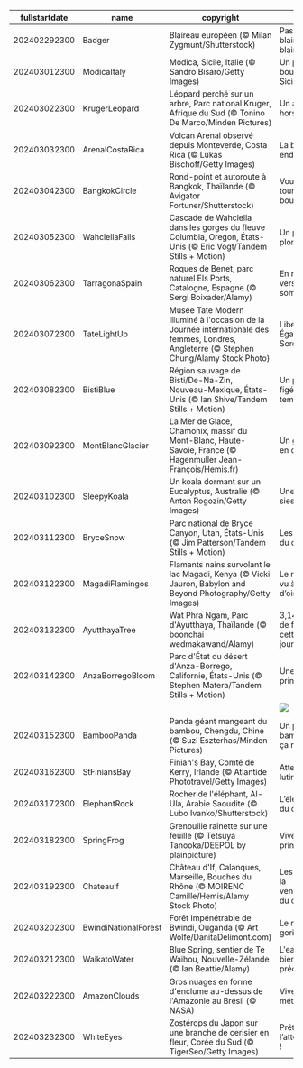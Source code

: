 |fullstartdate|name|copyright|title|image|
|--|--|--|--|--|
202402292300|Badger|Blaireau européen (© Milan Zygmunt/Shutterstock)|Pas si « blaireau », le blaireau !|![](/fr-FR/2024/03/202402292300Badger.jpg)|
202403012300|ModicaItaly|Modica, Sicile, Italie  (© Sandro Bisaro/Getty Images)|Un petit bout de Sicile|![](/fr-FR/2024/03/202403012300ModicaItaly.jpg)|
202403022300|KrugerLeopard|Léopard perché sur un arbre, Parc national Kruger, Afrique du Sud (© Tonino De Marco/Minden Pictures)|Un acrobate hors pair|![](/fr-FR/2024/03/202403022300KrugerLeopard.jpg)|
202403032300|ArenalCostaRica|Volcan Arenal observé depuis Monteverde, Costa Rica (© Lukas Bischoff/Getty Images)|La belle endormie|![](/fr-FR/2024/03/202403032300ArenalCostaRica.jpg)|
202403042300|BangkokCircle|Rond-point et autoroute à Bangkok, Thaïlande (© Avigator Fortuner/Shutterstock)|Vous tournez « en boucle » ?|![](/fr-FR/2024/03/202403042300BangkokCircle.jpg)|
202403052300|WahclellaFalls|Cascade de Wahclella dans les gorges du fleuve Columbia, Oregon, États-Unis (© Eric Vogt/Tandem Stills + Motion)|Un petit plongeon ?|![](/fr-FR/2024/03/202403052300WahclellaFalls.jpg)|
202403062300|TarragonaSpain|Roques de Benet, parc naturel Els Ports, Catalogne, Espagne (© Sergi Boixader/Alamy)|En route vers les sommets !|![](/fr-FR/2024/03/202403062300TarragonaSpain.jpg)|
202403072300|TateLightUp|Musée Tate Modern illuminé à l'occasion de la Journée internationale des femmes, Londres, Angleterre (© Stephen Chung/Alamy Stock Photo)|Liberté, Égalité, Sororité|![](/fr-FR/2024/03/202403072300TateLightUp.jpg)|
202403082300|BistiBlue|Région sauvage de Bisti/De-Na-Zin, Nouveau-Mexique, États-Unis (© Ian Shive/Tandem Stills + Motion)|Un paysage figé par le temps|![](/fr-FR/2024/03/202403082300BistiBlue.jpg)|
202403092300|MontBlancGlacier|La Mer de Glace, Chamonix, massif du Mont-Blanc, Haute-Savoie, France (© Hagenmuller Jean-François/Hemis.fr)|Un glacier en danger|![](/fr-FR/2024/03/202403092300MontBlancGlacier.jpg)|
202403102300|SleepyKoala|Un koala dormant sur un Eucalyptus, Australie (© Anton Rogozin/Getty Images)|Une petite sieste ?|![](/fr-FR/2024/03/202403102300SleepyKoala.jpg)|
202403112300|BryceSnow|Parc national de Bryce Canyon, Utah, États-Unis (© Jim Patterson/Tandem Stills + Motion)|Les gardiens du canyon|![](/fr-FR/2024/03/202403112300BryceSnow.jpg)|
202403122300|MagadiFlamingos|Flamants nains survolant le lac Magadi, Kenya (© Vicki Jauron, Babylon and Beyond Photography/Getty Images)|Le monde vu à vol d’oiseau|![](/fr-FR/2024/03/202403122300MagadiFlamingos.jpg)|
202403132300|AyutthayaTree|Wat Phra Ngam, Parc d'Ayutthaya, Thaïlande (© boonchai wedmakawand/Alamy)|3,14 raisons de fêter cette journée !|![](/fr-FR/2024/03/202403132300AyutthayaTree.jpg)|
202403142300|AnzaBorregoBloom|Parc d'État du désert d'Anza-Borrego, Californie, États-Unis (© Stephen Matera/Tandem Stills + Motion)|Une touche printanière|![](/fr-FR/2024/03/202403142300AnzaBorregoBloom.jpg)|
||||![](/fr-FR/2024/03/.jpg)|
202403152300|BambooPanda|Panda géant mangeant du bambou, Chengdu, Chine (© Suzi Eszterhas/Minden Pictures)|Un petit bambou et ça repart !|![](/fr-FR/2024/03/202403152300BambooPanda.jpg)|
202403162300|StFiniansBay|Finian's Bay, Comté de Kerry, Irlande (© Atlantide Phototravel/Getty Images)|Attention au lutin !|![](/fr-FR/2024/03/202403162300StFiniansBay.jpg)|
202403172300|ElephantRock|Rocher de l'éléphant, Al-Ula, Arabie Saoudite (© Lubo Ivanko/Shutterstock)|L’éléphant du désert|![](/fr-FR/2024/03/202403172300ElephantRock.jpg)|
202403182300|SpringFrog|Grenouille rainette sur une feuille (© Tetsuya Tanooka/DEEPOL by plainpicture)|Vive le printemps !|![](/fr-FR/2024/03/202403182300SpringFrog.jpg)|
202403192300|ChateauIf|Château d'If, Calanques, Marseille, Bouches du Rhône (© MOIRENC Camille/Hemis/Alamy Stock Photo)|Les rives de la vengeance du comte|![](/fr-FR/2024/03/202403192300ChateauIf.jpg)|
202403202300|BwindiNationalForest|Forêt Impénétrable de Bwindi, Ouganda (© Art Wolfe/DanitaDelimont.com)|Le refuge du gorille|![](/fr-FR/2024/03/202403202300BwindiNationalForest.jpg)|
202403212300|WaikatoWater|Blue Spring, sentier de Te Waihou, Nouvelle-Zélande (© Ian Beattie/Alamy)|L'eau, un bien rare et précieux|![](/fr-FR/2024/03/202403212300WaikatoWater.jpg)|
202403222300|AmazonClouds|Gros nuages en forme d'enclume au-dessus de l'Amazonie au Brésil (© NASA)|Vive la météo !|![](/fr-FR/2024/03/202403222300AmazonClouds.jpg)|
202403232300|WhiteEyes|Zostérops du Japon sur une branche de cerisier en fleur, Corée du Sud (© TigerSeo/Getty Images)|Prêt pour l’atterrissage !|![](/fr-FR/2024/03/202403232300WhiteEyes.jpg)|
